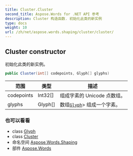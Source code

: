 ```yaml
---
title: Cluster.Cluster
second_title: Aspose.Words for .NET API 参考
description: Cluster 构造函数. 初始化此类的新实例
type: docs
weight: 10
url: /zh/net/aspose.words.shaping/cluster/cluster/
---
```

## Cluster constructor

初始化此类的新实例。

```csharp
public Cluster(int[] codepoints, Glyph[] glyphs)
```

| 范围 | 类型 | 描述 |
| --- | --- | --- |
| codepoints | Int32[] | 组成字素的 Unicode 点数组。 |
| glyphs | Glyph[] | 数组[`Glyph`](../../glyph/)&gt; 组成一个字素。 |

### 也可以看看

* class [Glyph](../../glyph/)
* class [Cluster](../)
* 命名空间 [Aspose.Words.Shaping](../../cluster/)
* 部件 [Aspose.Words](../../../)


